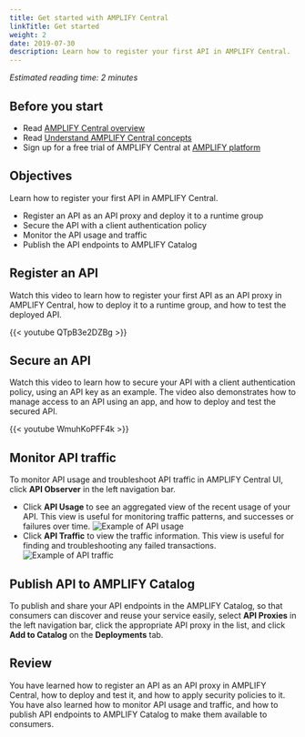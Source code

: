 ```yaml
---
title: Get started with AMPLIFY Central
linkTitle: Get started
weight: 2
date: 2019-07-30
description: Learn how to register your first API in AMPLIFY Central.
---
```


*Estimated reading time: 2 minutes*

## Before you start

- Read [AMPLIFY Central overview](/docs/central/overview)
- Read [Understand AMPLIFY Central concepts](/docs/central/fundamental_concepts)
- Sign up for a free trial of AMPLIFY Central at [AMPLIFY platform](https://platform.axway.com/)

## Objectives

Learn how to register your first API in AMPLIFY Central.

- Register an API as an API proxy and deploy it to a runtime group
- Secure the API with a client authentication policy
- Monitor the API usage and traffic
- Publish the API endpoints to AMPLIFY Catalog

## Register an API

Watch this video to learn how to register your first API as an API proxy in AMPLIFY Central, how to deploy it to a runtime group, and how to test the deployed API.

{{< youtube QTpB3e2DZBg >}}

## Secure an API

Watch this video to learn how to secure your API with a client authentication policy, using an API key as an example. The video also demonstrates how to manage access to an API using an app, and how to deploy and test the secured API.

{{< youtube WmuhKoPFF4k >}}

## Monitor API traffic

To monitor API usage and troubleshoot API traffic in AMPLIFY Central UI, click **API Observer** in the left navigation bar.

- Click **API Usage** to see an aggregated view of the recent usage of your API. This view is useful for monitoring traffic patterns, and successes or failures over time.
  ![Example of API usage](/Images/central/apiobserver_usage.png)
- Click **API Traffic** to view the traffic information. This view is useful for finding and troubleshooting any failed transactions.
  ![Example of API traffic](/Images/central/apiobserver_traffic.png)

## Publish API to AMPLIFY Catalog

To publish and share your API endpoints in the AMPLIFY Catalog, so that consumers can discover and reuse your service easily, select **API Proxies** in the left navigation bar, click the appropriate API proxy in the list, and click **Add to Catalog** on the **Deployments** tab.

## Review

You have learned how to register an API as an API proxy in AMPLIFY Central, how to deploy and test it, and how to apply security policies to it. You have also learned how to monitor API usage and traffic, and how to publish API endpoints to AMPLIFY Catalog to make them available to consumers.
